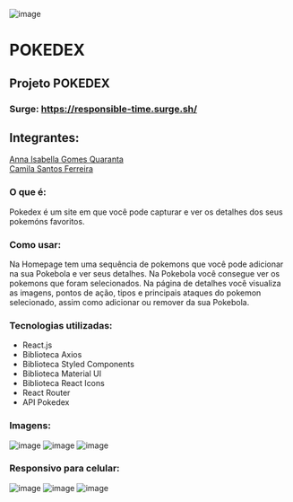 ![image](https://labenu.notion.site/image/https%3A%2F%2Fs3-us-west-2.amazonaws.com%2Fsecure.notion-static.com%2F74d364ac-12ec-48f8-a71c-8ab2e4230be1%2F115599641-3874f700-a2b2-11eb-842f-263b22b00be2.png?table=block&id=510e3847-66ae-447c-ae5e-92bf62bb0efe&spaceId=f97190af-c9c2-4592-9ae2-6311b6b728de&width=2000&userId=&cache=v2)
# POKEDEX
## Projeto POKEDEX
### Surge: https://responsible-time.surge.sh/

## Integrantes:
<a href="https://github.com/BellaQuaranta" target = _blank>Anna Isabella Gomes Quaranta</a>
</br>
<a href="https://github.com/camilaferrei" target = _blank>Camila Santos Ferreira</a>

### O que é:
Pokedex é um site em que você pode capturar e ver os detalhes dos seus pokemóns favoritos.

### Como usar: 
Na Homepage tem uma sequência de pokemons que você pode adicionar na sua Pokebola e ver seus detalhes.
Na Pokebola você consegue ver os pokemons que foram selecionados.
Na página de detalhes você visualiza as imagens, pontos de ação, tipos e principais ataques do pokemon selecionado, assim como adicionar ou remover da sua Pokebola.

### Tecnologias utilizadas:
* React.js
* Biblioteca Axios
* Biblioteca Styled Components
* Biblioteca Material UI
* Biblioteca React Icons
* React Router
* API Pokedex

### Imagens:
![image](https://media.discordapp.net/attachments/921261225747292221/929447470755348600/unknown.png?width=1025&height=466)
![image](https://media.discordapp.net/attachments/921261225747292221/929447705393111050/unknown.png?width=1021&height=468)
![image](https://media.discordapp.net/attachments/921261225747292221/929447892962410516/unknown.png?width=1025&height=466)

### Responsivo para celular: 

![image](https://media.discordapp.net/attachments/921261225747292221/929448249964785784/unknown.png?width=262&height=468)
![image](https://media.discordapp.net/attachments/921261225747292221/929448391665135697/unknown.png?width=261&height=468)
![image](https://media.discordapp.net/attachments/921261225747292221/929448557008793630/unknown.png?width=261&height=468)

